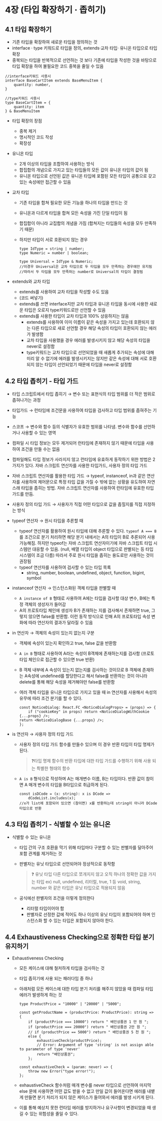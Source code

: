 # 4장 (타입 확장하기 · 좁히기)

## 4.1 타입 확장하기

- 기존 타입을 확장하여 새로운 타입을 정의하는 것
- interface · type 키워드로 타입을 정의, extends·교차 타입· 유니온 타입으로 타입 확장
- 중복되는 타입을 반복적으로 선언하는 것 보다 기존에 타입을 작성한 것을 바탕으로 타입 확장을 하여 불필요한 코드 중복을 줄일 수 있음

```tsx
//interface키워드 사용시
interface BaseCartItem extends BaseMenuItem {
	quantity: number,
}

//type키워드 사용시
type BaseCartItem = {
	quantity: item
} & BaseMenuItem
```

- 타입 확장의 장점
    - 중복 제거
    - 명시적인 코드 작성
    - 확장성
- 유니온 타입
    - 2개 이상의 타입을 조합하여 사용하는 방식
    - 합집합의 개념으로 가지고 있는 타입들의 모든 값이 유니온 타입의 값이 됨
    - 유니온 타입으로 선언된 값은 유니온 타입에 포함된 모든 타입이 공통으로 갖고 있는 속성에만 접근할 수 있음
- 교차 타입
    - 기존 타입을 합쳐 필요한 모든 기능을 하나의 타입을 만드는 것
    - 유니온과 다르게 타입을 합쳐 모든 속성을 가진 단일 타입이 됨
    - 합집합이 아니라 교집합의 개념을 가짐 (합쳐지는 타입들의 속성을 모두 만족하기 때문)
    - 하지만 타입이 서로 호환되지 않는 경우
        
        ```tsx
        type IdType = string | number;
        type Numeric = number | boolean;
        
        type Universal = IdType & Numeric;
        //이경우 Universal은 교차 타입으로 두 타입을 모두 만족하는 경우에만 유지됨
        //따라서 두 타입을 모두 만족하는 number로 Universal의 타입이 결정됨
        ```
        
- extends와 교차 타입
    - extends를 사용하여 교차 타입을 작성할 수도 있음
    - (코드 써넣기)
    - extends를 쓰면 interface지만 교차 타입과 유니온 타입을 동시에 사용한 새로운 타입은 오로지 type키워드로만 선언할 수 있음
    - extends를 사용한 타입이 교차 타입과 100% 상응하지는 않음
        - extends를 사용하여 이미 이름이 같은 속성을 가지고 있는데 호환되지 않는 다른 타입으로 새로 선언할 경우 해당 속성의 타입이 호환되지 않는 에러가 발생함
        - 교차 타입을 사용했을 경우 에러를 발생시키지 않고 해당 속성의 타입을 never로 설정함
        - type키워드는 교차 타입으로 선언되었을 때 새롭게 추가되는 속성에 대해 미리 알 수 없기에 에러를 발생시키지는 않지만 같은 속성에 대해 서로 호환되지 않는 타입이 선언되었기 때문에 타입을 never로 설정함

## 4.2 타입 좁히기 - 타입 가드

- 타입 스크립트에서 타입 좁히기 → 변수 또는 표현식의 타입 범위를 더 작은 범위로 좁혀나가는 과정
- 타입가드 → 런타임에 조건문을 사용하여 타입을 검사하고 타입 범위를 좁혀주는 기능
- 스코프 → 변수와 함수 등의 식별자가 유효한 범위를 나타냄. 변수와 함수를 선언하거나 사용할 수 있는 영역
- 컴파일 시 타입 정보는 모두 제거되어 런타임에 존재하지 않기 때문에 타입을 사용하여 조건을 만들 수는 없음
- 컴파일해도 타입 정보가 사라지지 않고 런타임에 유효하게 동작하기 위한 방법은 2가지가 있다. 자바 스크립트 연산자를 사용한 타입가드, 사용자 정의 타입 가드
- 자바 스크립트 연산자를 활용한 타입 가드 → typeof, instanceof, in과 같은 연산자를 사용하여 제어문으로 특정 타입 값을 가질 수 밖에 없는 상황을 유도하여 자연스래 타입을 좁히는 방법. 자바 스크립트 연산자를 사용하여 런타임에 유효한 타입 가드를 만듬.
- 사용자 정의 타입 가드 → 사용자가 직접 어떤 타입으로 값을 좁힐지를 직접 지정하는 방식
- typeof 연산자  → 원시 타입을 추론할 때
    - typeof 연산자를 활용하여 원시 타입에 대해 추론할 수 있다. `typeof A === B` 를 조건으로 분기 처리하면 해당 분기 내에서는 A의 타입이 B로 추론되어 사용 가능해짐. 하지만 typeof는 자바 스크립트 연산자이기에 자바 스크립트 타입 시스템만 대응할 수 있음. (null, 배열 타입이 object 타입으로 판별되는 등 타입 시스템이 조금 다름) 따라서 주로 원시 타입을 좁히는 용도로만 사용하는 것이 권장됨
    - typeof 연산자를 사용하여 검사할 수 있는 타입 목록
        - string, number, boolean, undefined, object, function, bigint, symbol
- instanceof 연산자 → 인스턴스화된 객체 타입을 판별할 때
    - `A instance of B` 형태로 사용하여 A에는 타입을 검사할 대상 변수, B에는 특정 객체의 생성자가 들어감
    - A의 프로토타입 체인에 생성자 B가 존재하는 지를 검사해서 존재하면 true, 그렇지 않으면 false를 반환함. 이런 동작 방식으로 인해 A의 프로토타입 속성 변화에 따라 연산자의 결과가 달라질 수 있음
- in 연산자 → 객체의 속성이 있는지 없는지 구분
    - 객체에 속성이 있는지 확인하고 true, false 값을 반환함
    - `A in B` 형태로 사용하여 A라는 속성이 B객체에 존재하는지를 검사함 (프로토타입 체인으로 접근할 수 있으면 true 반환)
    - B 객체 내부에 A 속성이 있는지 없는지를 검사하는 것이므로 B 객체에 존재하는 A속성에 undefined를 할당한다고 해서 false를 반환하는 것이 아니라 delete를 통해 해당 속성을 제거해야만 false를 반환함
    - 여러 객체 타입을 유니온 타입으로 가지고 있을 때 in 연산자를 사용해서 속성의 유무에 따라 조건 분기를 할 수 있다.
        
        ```tsx
        const NoticeDialog: React.FC <NoticeDialogProps> = (props) => {
        	if ("cookieKey" in props) return <NoticeDialogWithCookie {...props} />;
        return <NoticeDialogBase {...props} />;
        };
        ```
        
- is 연산자 → 사용자 정의 타입 가드
    - 사용자 정의 타입 가드 함수를 만들수 있으며 이 경우 반환 타입이 타입 명제가 된다.
        
        > ❓타입 명제
        함수의 반환 타입에 대한 타입 가드를 수행하기 위해 사용 되는 특별한 형태의 함수
        > 
    - `A is B` 형식으로 작성하며 A는 매개변수 이름, B는 타입이다. 반환 값이 참이면 A 매개 변수의 타입을 B타입으로 취급하게 된다.
        
        ```tsx
        const isDCode = (x: string): x is DCode =>
        	dCodeList.includes(x);
        //x가 list에 포함되어 있으면 (참이면) x를 반환하는데 string이 아니라 DCode 타입으로 반환
        ```
        

## 4.3 타입 좁히기 - 식별할 수 있는 유니온

- 식별할 수 있는 유니온
    - 타입 간의 구조 호환을 막기 위해 타입마다 구분할 수 있는 판별자를 달아주어 포함 관계를 제거하는 것
    - 판별자는 유닛 타입으로 선언되어야 정상적으로 동작함
        
        > ❓ 유닛 타입
        다른 타입으로 쪼개지지 않고 오직 하나의 정확한 값을 가지는 타입
        ex) null, undefined, 리터럴, true, 1 등
        void, string, number 와 같은 타입은 유닛 타입으로 적용되지 않음
        > 
    - 공식에선 판별자의 조건을 이렇게 정의한다
        - 리터럴 타입이어야 함
        - 판별자로 선정한 값에 적어도 하나 이상의 유닛 타입이 포함되어야 하며 인스턴스화 할 수 있는 타입은 포함되지 않아야 한다.

## 4.4 Exhaustiveness Checking으로 정확한 타입 분기 유지하기

- Exhaustiveness Checking
    - 모든 케이스에 대해 철저하게 타입을 검사하는 것
    - 타입 좁히기에 사용 되는 패러다임 중 하나
    - 아래처럼 모든 케이스에 대한 타입 분기 처리를 해주지 않았을 때 컴파일 타입 에러가 발생하게 하는 것
        
        ```tsx
        type ProductPrice = "10000" | "20000" | "5000";
        
        const getProductName = (productPrice: ProductPrice): string => {
        	if (productPrice === 10000") return " 배민상품권 1 만 원 ";
        	if (productPrice === 20000") return " 배민상품권 2만 원 ";
        	// if (productPrice == 5000") return " 배민상품권 5 천 원 ";
        	else {
        		exhaustiveCheck(productPrice); 
        		// Error: Argument of type 'string' is not assign able to parameter of type 'never'
        		return "배민상품권";
        	};
        
        const exhaustiveCheck = (param: never) => {
        	throw new Error("type error!");
        };
        ```
        
    
    - exhaustiveCheck 함수처럼 매개 변수를 never 타입으로 선언하여 마지막 else 문에 사용하면 어떤 값도 받을 수 없고 만일 값이 들어온다면 에러를 내뱉게 만들면 분기 처리가 되지 않은 케이스가 들어와서 에러를 발생 시키게 된다.
    - 이를 통해 예상치 못한 런타임 에러를 방지하거나 요구사항이 변경되었을 때 생길 수 있는 위험성을 줄일 수 있다.